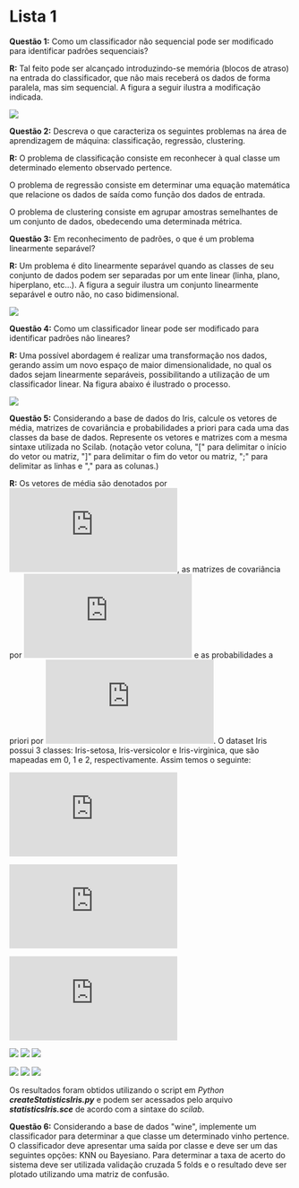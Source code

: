 # Lista 1 

**Questão 1:** Como um classificador não sequencial pode ser modificado para identificar padrões sequenciais?

**R:** Tal feito pode ser alcançado introduzindo-se memória (blocos de atraso) na entrada do classificador, que não mais receberá os dados de forma paralela, mas sim sequencial. A figura a seguir ilustra a modificação indicada.

![](https://user-images.githubusercontent.com/48038742/124295644-78b4e900-db2f-11eb-95e5-89fb556c3cee.png)



**Questão 2:** Descreva o que caracteriza os seguintes problemas na área de aprendizagem de máquina: classificação, regressão, clustering.

**R:** O problema de classificação consiste em reconhecer à qual classe um determinado elemento observado pertence.

O problema de regressão consiste em determinar uma equação matemática que relacione os dados de saída como função dos dados de entrada.

O problema de clustering consiste em agrupar amostras semelhantes de um conjunto de dados, obedecendo uma determinada métrica.




**Questão 3:** Em reconhecimento de padrões, o que é um problema linearmente separável?

**R:** Um problema é dito linearmente separável quando as classes de seu conjunto de dados podem ser separadas por um ente linear (linha, plano, hiperplano, etc...). A figura a seguir ilustra um conjunto linearmente separável e outro não, no caso bidimensional.

![](https://jtsulliv.github.io/images/perceptron/linsep_new.png?raw=True)



**Questão 4:** Como um classificador linear pode ser modificado para identificar padrões não lineares?

**R:** Uma possível abordagem é realizar uma transformação nos dados, gerando assim um novo espaço de maior dimensionalidade, no qual os dados sejam linearmente separáveis, possibilitando a utilização de um classificador linear. Na figura abaixo é ilustrado o processo.

![](https://miro.medium.com/max/1400/1*zWzeMGyCc7KvGD9X8lwlnQ.png)



**Questão 5:** Considerando a base de dados do Iris, calcule os vetores de média, matrizes de covariância e probabilidades a priori para cada uma das classes da base de dados. Represente os vetores e matrizes com a mesma sintaxe utilizada no Scilab. (notação vetor coluna, "[" para delimitar o início do vetor ou matriz, "]" para delimitar o fim do vetor ou matriz, ";" para delimitar as linhas e "," para as colunas.)

**R:** Os vetores de média são denotados por ![](https://latex.codecogs.com/gif.latex?%5Cbar%7B%5Cmathbf%7Bx%7D%7D_i), as matrizes de covariância por ![](https://latex.codecogs.com/gif.latex?%5Cmathbf%7B%5CSigma%7D_i) e as probabilidades a priori por ![](https://latex.codecogs.com/gif.latex?p_i). O dataset Iris possui 3 classes: Iris-setosa, Iris-versicolor e Iris-virginica, que são mapeadas em 0, 1 e 2, respectivamente. Assim temos o seguinte:


![](https://latex.codecogs.com/gif.latex?%5Cbar%7B%5Cmathbf%7Bx%7D%7D_0%20%3D%20%5Cbegin%7Bbmatrix%7D%205.006%5C%5C%203.418%5C%5C%201.464%5C%5C%200.244%20%5Cend%7Bbmatrix%7D)

![](https://latex.codecogs.com/gif.latex?%5Cmathbf%7B%5CSigma%7D_0%20%3D%20%5Cbegin%7Bbmatrix%7D%200.12424898%20%26%200.10029796%20%26%200.01613878%20%26%200.01054694%5C%5C%200.10029796%20%26%200.14517959%20%26%200.01168163%20%26%200.01143673%5C%5C%200.01613878%20%26%200.01168163%20%26%200.03010612%20%26%200.00569796%5C%5C%200.01054694%20%26%200.01143673%20%26%200.00569796%20%26%200.01149388%20%5Cend%7Bbmatrix%7D)

![](https://latex.codecogs.com/gif.latex?p_0%20%3D%20%5Cfrac%7B1%7D%7B3%7D)


![](https://latex.codecogs.com/gif.download?%5Cbar%7B%5Cmathbf%7Bx%7D%7D_1%20%3D%20%5Cbegin%7Bbmatrix%7D%206.588%5C%5C%202.974%5C%5C%205.552%5C%5C%202.026%20%5Cend%7Bbmatrix%7D)   ![](https://latex.codecogs.com/gif.download?%5Cmathbf%7B%5CSigma%7D_1%20%3D%20%5Cbegin%7Bbmatrix%7D%200.40434286%20%26%200.09376327%20%26%200.3032898%20%26%200.04909388%5C%5C%200.09376327%20%26%200.10400408%20%26%200.07137959%20%26%200.04762857%5C%5C%200.3032898%20%26%200.07137959%20%26%200.30458776%20%26%200.04882449%5C%5C%200.04909388%20%26%200.04762857%20%26%200.04882449%20%26%200.07543265%20%5Cend%7Bbmatrix%7D)   ![](https://latex.codecogs.com/gif.download?p_1%20%3D%20%5Cfrac%7B1%7D%7B3%7D)


![](https://latex.codecogs.com/gif.download?%5Cbar%7B%5Cmathbf%7Bx%7D%7D_2%20%3D%20%5Cbegin%7Bbmatrix%7D%206.588%5C%5C%202.974%5C%5C%205.552%5C%5C%202.026%20%5Cend%7Bbmatrix%7D)   ![](https://latex.codecogs.com/gif.download?%5Cmathbf%7B%5CSigma%7D_2%20%3D%20%5Cbegin%7Bbmatrix%7D%200.40434286%20%26%200.09376327%20%26%200.3032898%20%26%200.04909388%5C%5C%200.09376327%20%26%200.10400408%20%26%200.07137959%20%26%200.04762857%5C%5C%200.3032898%20%26%200.07137959%20%26%200.30458776%20%26%200.04882449%5C%5C%200.04909388%20%26%200.04762857%20%26%200.04882449%20%26%200.07543265%20%5Cend%7Bbmatrix%7D)   ![](https://latex.codecogs.com/gif.download?p_2%20%3D%20%5Cfrac%7B1%7D%7B3%7D)

Os resultados foram obtidos utilizando o script em _Python_ **_createStatisticsIris.py_** e podem ser acessados pelo arquivo **_statisticsIris.sce_**  de acordo com a sintaxe do _scilab_.



**Questão 6:** Considerando a base de dados "wine", implemente um classificador para determinar a que classe um determinado vinho pertence. O classificador deve apresentar uma saída por classe e deve ser um das seguintes opções: KNN ou Bayesiano. Para determinar a taxa de acerto do sistema deve ser utilizada validação cruzada 5 folds e o resultado deve ser plotado utilizando uma matriz de confusão.

